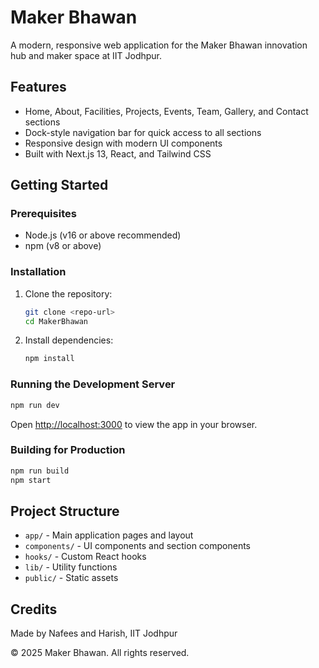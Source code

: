# Maker Bhawan

A modern, responsive web application for the Maker Bhawan innovation hub and maker space at IIT Jodhpur.

## Features
- Home, About, Facilities, Projects, Events, Team, Gallery, and Contact sections
- Dock-style navigation bar for quick access to all sections
- Responsive design with modern UI components
- Built with Next.js 13, React, and Tailwind CSS

## Getting Started

### Prerequisites
- Node.js (v16 or above recommended)
- npm (v8 or above)

### Installation
1. Clone the repository:
   ```bash
   git clone <repo-url>
   cd MakerBhawan
   ```
2. Install dependencies:
   ```bash
   npm install
   ```

### Running the Development Server
```bash
npm run dev
```
Open [http://localhost:3000](http://localhost:3000) to view the app in your browser.

### Building for Production
```bash
npm run build
npm start
```

## Project Structure
- `app/` - Main application pages and layout
- `components/` - UI components and section components
- `hooks/` - Custom React hooks
- `lib/` - Utility functions
- `public/` - Static assets

## Credits
Made by Nafees and Harish, IIT Jodhpur

© 2025 Maker Bhawan. All rights reserved.